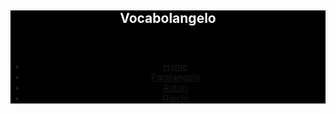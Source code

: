<header style="background-color: black" class="is-preload">
        <div id="wrapper" class="divided">
            <div class="inner">
                <div class="index align-center">
                    <section>
                    <header><h2 style="color: white"> Vocabolangelo </h2></header>
                        <div class="content">
                            <ul class="actions">
                                <li><a href="/" class="button primary icon solid fa-home">Home</a></li>
                                <li><a href="/parole" class="button primary icon solid fa-book">Parolangelo</a></li>
                                <li><a href="/autori" class="button primary icon solid fa-feather">Autori</a></li>
                                <li><a href="/giochi" class="button primary icon solid fa-gamepad">Giochi</a></li>
                            </ul>
                        </div>
                    </section>
                </div>
            </div>
        </div>
</header>
